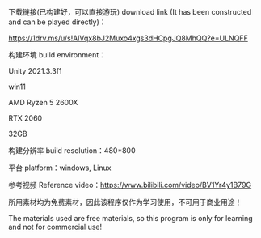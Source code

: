 
下载链接(已构建好，可以直接游玩) download link (It has been constructed and can be played directly)：

https://1drv.ms/u/s!AlVqx8bJ2Muxo4xgs3dHCpgJQ8MhQQ?e=ULNQFF

构建环境 build environment：

Unity 2021.3.3f1

win11

AMD Ryzen 5 2600X

RTX 2060

32GB


构建分辨率 build resolution：480*800


平台 platform：windows, Linux


参考视频 Reference video：https://www.bilibili.com/video/BV1Yr4y1B79G


所用素材均为免费素材，因此该程序仅作为学习使用，不可用于商业用途！

The materials used are free materials, so this program is only for learning and not for commercial use!
